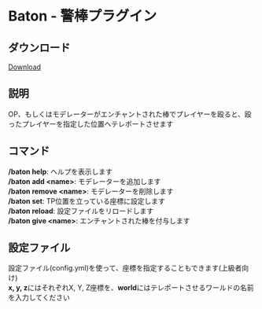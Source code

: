 # Baton - 警棒プラグイン

## ダウンロード
[Download](https://github.com/Nerahikada/Baton/releases/tag/v1.1.0.11)

## 説明
OP、もしくはモデレーターがエンチャントされた棒でプレイヤーを殴ると、殴ったプレイヤーを指定した位置へテレポートさせます

## コマンド
__/baton help__: ヘルプを表示します  
__/baton add \<name\>__: モデレーターを追加します  
__/baton remove \<name\>__: モデレーターを削除します  
__/baton set__: TP位置を立っている座標に設定します  
__/baton reload__: 設定ファイルをリロードします  
__/baton give \<name\>__: エンチャントされた棒を付与します

## 設定ファイル
設定ファイル(config.yml)を使って、座標を指定することもできます(上級者向け)  
**x, y, z**にはそれぞれX, Y, Z座標を、**world**にはテレポートさせるワールドの名前を入力してください